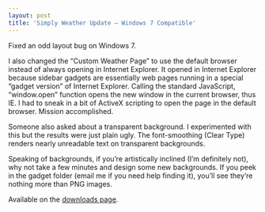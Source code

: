 ```yaml
---
layout: post
title: 'Simply Weather Update – Windows 7 Compatible'
---
```

Fixed an odd layout bug on Windows 7. 

I also changed the “Custom Weather Page” to use the default browser instead of always opening in Internet Explorer. It opened in Internet Explorer because sidebar gadgets are essentially web pages running in a special “gadget version” of Internet Explorer. Calling the standard JavaScript, “window.open” function opens the new window in the current browser, thus IE. I had to sneak in a bit of ActiveX scripting to open the page in the default browser. Mission accomplished.

Someone also asked about a transparent background. I experimented with this but the results were just plain ugly. The font-smoothing (Clear Type) renders nearly unreadable text on transparent backgrounds.

Speaking of backgrounds, if you’re artistically inclined (I’m definitely not), why not take a few minutes and design some new backgrounds. If you peek in the gadget folder (email me if you need help finding it), you’ll see they’re nothing more than PNG images.

Available on the [downloads page](/downloads).
